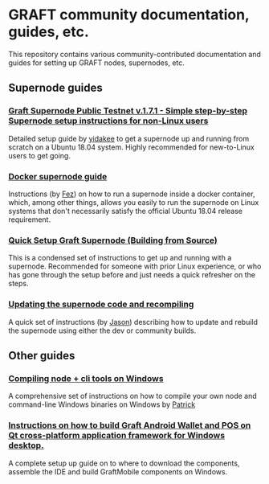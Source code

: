 # GRAFT community documentation, guides, etc.

This repository contains various community-contributed documentation and guides for setting
up GRAFT nodes, supernodes, etc.

## Supernode guides

### [Graft Supernode Public Testnet v.1.7.1 - Simple step-by-step Supernode setup instructions for non-Linux users](Graft_Supernode_Simple-step-by-step-setup-instructions-for-non-Linux-users_v1.7.md)

Detailed setup guide by [yidakee](https://t.me/el_duderino_007) to get a supernode up and running from scratch on a Ubuntu 18.04 system.
Highly recommended for new-to-Linux users to get going.

### [Docker supernode guide](GuideBuiltforUbuntuDebianGraftDockercontainer.md)

Instructions (by [Fez](https://t.me/Fezz27)) on how to run a supernode inside a docker container, which, among other things, allows you
easily to run the supernode on Linux systems that don't necessarily satisfy the official Ubuntu 18.04 release requirement.

### [Quick Setup Graft Supernode (Building from Source)](Setup%20Graft%20Supernode%20(Building%20from%20Source).md)

This is a condensed set of instructions to get up and running with a supernode.  Recommended for someone with prior Linux
experience, or who has gone through the setup before and just needs a quick refresher on the steps.

### [Updating the supernode code and recompiling](graft-ng-update.md)

A quick set of instructions (by [Jason](https://t.me/jagerman42)) describing how to update and
rebuild the supernode using either the dev or community builds.

## Other guides

### [Compiling node + cli tools on Windows](Graft%20Network%20Windows%20Compile.md)

A comprehensive set of instructions on how to compile your own node and command-line Windows binaries on Windows by [Patrick](https://t.me/SomethingGettingWrong)

### [Instructions on how to build Graft Android Wallet and POS on Qt cross-platform application framework for Windows desktop.](GraftMobile%20Build%20Environment.md)

A complete setup up guide on to where to download the components, assemble the IDE and build GraftMobile components on Windows.
